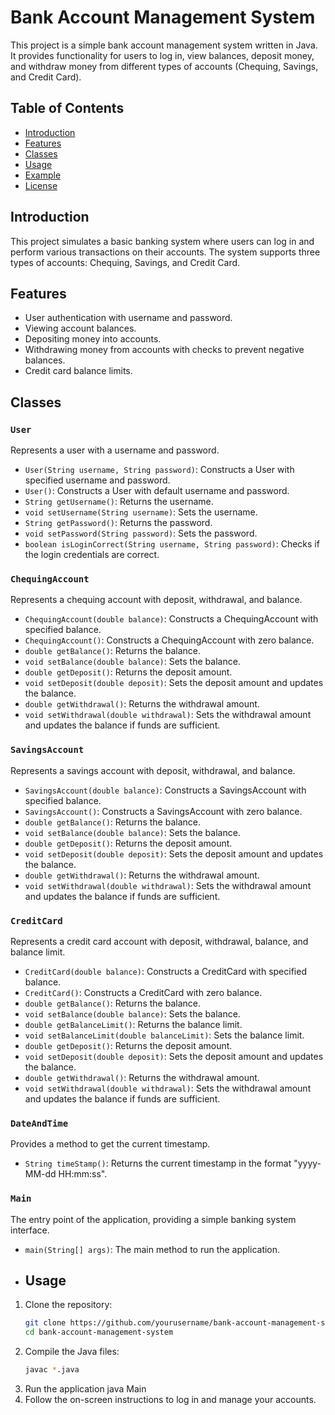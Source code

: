 # Bank Account Management System

This project is a simple bank account management system written in Java. It provides functionality for users to log in, view balances, deposit money, and withdraw money from different types of accounts (Chequing, Savings, and Credit Card).

## Table of Contents
- [Introduction](#introduction)
- [Features](#features)
- [Classes](#classes)
- [Usage](#usage)
- [Example](#example)
- [License](#license)

## Introduction
This project simulates a basic banking system where users can log in and perform various transactions on their accounts. The system supports three types of accounts: Chequing, Savings, and Credit Card.

## Features
- User authentication with username and password.
- Viewing account balances.
- Depositing money into accounts.
- Withdrawing money from accounts with checks to prevent negative balances.
- Credit card balance limits.

## Classes

### `User`
Represents a user with a username and password.
- `User(String username, String password)`: Constructs a User with specified username and password.
- `User()`: Constructs a User with default username and password.
- `String getUsername()`: Returns the username.
- `void setUsername(String username)`: Sets the username.
- `String getPassword()`: Returns the password.
- `void setPassword(String password)`: Sets the password.
- `boolean isLoginCorrect(String username, String password)`: Checks if the login credentials are correct.

### `ChequingAccount`
Represents a chequing account with deposit, withdrawal, and balance.
- `ChequingAccount(double balance)`: Constructs a ChequingAccount with specified balance.
- `ChequingAccount()`: Constructs a ChequingAccount with zero balance.
- `double getBalance()`: Returns the balance.
- `void setBalance(double balance)`: Sets the balance.
- `double getDeposit()`: Returns the deposit amount.
- `void setDeposit(double deposit)`: Sets the deposit amount and updates the balance.
- `double getWithdrawal()`: Returns the withdrawal amount.
- `void setWithdrawal(double withdrawal)`: Sets the withdrawal amount and updates the balance if funds are sufficient.

### `SavingsAccount`
Represents a savings account with deposit, withdrawal, and balance.
- `SavingsAccount(double balance)`: Constructs a SavingsAccount with specified balance.
- `SavingsAccount()`: Constructs a SavingsAccount with zero balance.
- `double getBalance()`: Returns the balance.
- `void setBalance(double balance)`: Sets the balance.
- `double getDeposit()`: Returns the deposit amount.
- `void setDeposit(double deposit)`: Sets the deposit amount and updates the balance.
- `double getWithdrawal()`: Returns the withdrawal amount.
- `void setWithdrawal(double withdrawal)`: Sets the withdrawal amount and updates the balance if funds are sufficient.

### `CreditCard`
Represents a credit card account with deposit, withdrawal, balance, and balance limit.
- `CreditCard(double balance)`: Constructs a CreditCard with specified balance.
- `CreditCard()`: Constructs a CreditCard with zero balance.
- `double getBalance()`: Returns the balance.
- `void setBalance(double balance)`: Sets the balance.
- `double getBalanceLimit()`: Returns the balance limit.
- `void setBalanceLimit(double balanceLimit)`: Sets the balance limit.
- `double getDeposit()`: Returns the deposit amount.
- `void setDeposit(double deposit)`: Sets the deposit amount and updates the balance.
- `double getWithdrawal()`: Returns the withdrawal amount.
- `void setWithdrawal(double withdrawal)`: Sets the withdrawal amount and updates the balance if funds are sufficient.

### `DateAndTime`
Provides a method to get the current timestamp.
- `String timeStamp()`: Returns the current timestamp in the format "yyyy-MM-dd HH:mm:ss".

### `Main`
The entry point of the application, providing a simple banking system interface.
- `main(String[] args)`: The main method to run the application.

- ## Usage
1. Clone the repository:
   ```bash
   git clone https://github.com/yourusername/bank-account-management-system.git
   cd bank-account-management-system
2. Compile the Java files:
   ```bash
   javac *.java
3. Run the application
   java Main
4. Follow the on-screen instructions to log in and manage your accounts.
